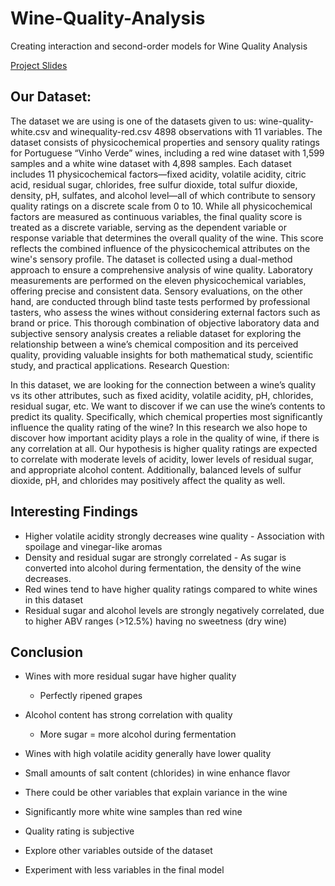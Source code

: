 # Wine-Quality-Analysis
Creating interaction and second-order models for Wine Quality Analysis

[Project Slides](https://docs.google.com/presentation/d/1erbW4fPmB2GrKnDtiREE0j_FVKpiZNxoFrAHTbloMBo/edit?usp=sharing)

## Our Dataset: 
The dataset we are using is one of the datasets given to us: wine-quality-white.csv and winequality-red.csv 4898 observations with 11 variables. The dataset consists of physicochemical properties and sensory quality ratings for Portuguese “Vinho Verde” wines, including a red wine dataset with 1,599 samples and a white wine dataset with 4,898 samples. Each dataset includes 11 physicochemical factors—fixed acidity, volatile acidity, citric acid, residual sugar, chlorides, free sulfur dioxide, total sulfur dioxide, density, pH, sulfates, and alcohol level—all of which contribute to sensory quality ratings on a discrete scale from 0 to 10. While all physicochemical factors are measured as continuous variables, the final quality score is treated as a discrete variable, serving as the dependent variable or response variable that determines the overall quality of the wine. This score reflects the combined influence of the physicochemical attributes on the wine's sensory profile.
The dataset is collected using a dual-method approach to ensure a comprehensive analysis of wine quality. Laboratory measurements are performed on the eleven physicochemical variables, offering precise and consistent data. Sensory evaluations, on the other hand, are conducted through blind taste tests performed by professional tasters, who assess the wines without considering external factors such as brand or price. This thorough combination of objective laboratory data and subjective sensory analysis creates a reliable dataset for exploring the relationship between a wine’s chemical composition and its perceived quality, providing valuable insights for both mathematical study, scientific study, and practical applications.
Research Question:

In this dataset, we are looking for the connection between a wine’s quality vs its other attributes, such as fixed acidity, volatile acidity, pH, chlorides, residual sugar, etc. We want to discover if we can use the wine’s contents to predict its quality. Specifically, which chemical properties most significantly influence the quality rating of the wine? In this research we also hope to discover how important acidity plays a role in the quality of wine, if there is any correlation at all. Our hypothesis is higher quality ratings are expected to correlate with moderate levels of acidity, lower levels of residual sugar, and appropriate alcohol content. Additionally, balanced levels of sulfur dioxide, pH, and chlorides may positively affect the quality as well.

## Interesting Findings
- Higher volatile acidity strongly decreases wine quality
      - Association with spoilage and vinegar-like aromas
- Density and residual sugar are strongly correlated
      - As sugar is converted into alcohol during fermentation, the density of the wine decreases.
- Red wines tend to have higher quality ratings compared to white wines in this dataset
- Residual sugar and alcohol levels are strongly negatively correlated, due to higher ABV ranges (>12.5%) having no sweetness (dry wine)

## Conclusion
- Wines with more residual sugar have higher quality	
    - Perfectly ripened grapes
- Alcohol content has strong correlation with quality
    - More sugar = more alcohol during fermentation
- Wines with high volatile acidity generally have lower quality
- Small amounts of salt content (chlorides) in wine enhance flavor

- There could be other variables that explain variance in the wine
- Significantly more white wine samples than red wine
- Quality rating is subjective
- Explore other variables outside of the dataset
- Experiment with less variables in the final model

